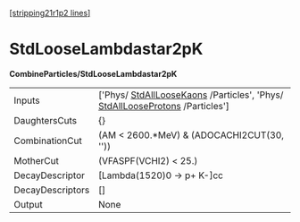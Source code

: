 [[stripping21r1p2 lines]](./stripping21r1p2-index)

# StdLooseLambdastar2pK

**CombineParticles/StdLooseLambdastar2pK**

|                  |                                                                                                                                                              |
|------------------|--------------------------------------------------------------------------------------------------------------------------------------------------------------|
| Inputs           | ['Phys/ [StdAllLooseKaons](./stripping21r1p2-stdallloosekaons) /Particles', 'Phys/ [StdAllLooseProtons](./stripping21r1p2-stdalllooseprotons) /Particles'] |
| DaughtersCuts    | {}                                                                                                                                                           |
| CombinationCut   | (AM \< 2600.\*MeV) & (ADOCACHI2CUT(30, ''))                                                                                                                  |
| MotherCut        | (VFASPF(VCHI2) \< 25.)                                                                                                                                       |
| DecayDescriptor  | [Lambda(1520)0 -\> p+ K-]cc                                                                                                                                |
| DecayDescriptors | []                                                                                                                                                         |
| Output           | None                                                                                                                                                         |
